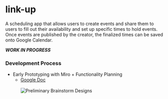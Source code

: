 # link-up
A scheduling app that allows users to create events and share them to users to fill out their availability and set up specific times to hold events. Once events are published by the creator, the finalized times can be saved onto Google Calendar. 

***WORK IN PROGRESS***

### Development Process
- Early Prototyping with Miro + Functionality Planning
  - <a href="https://docs.google.com/document/d/1NGAxogIc5sCRP2-q7Qz3C_Vy27vQ6bjowfAymE-3fQM/edit?usp=sharing">Google Doc</a>
  <br></br>
  <img src="https://drive.google.com/uc?export=view&id=1gaxwyrV8qqdDm2aSSMUQ-XL8-7EAD6pC" alt="Preliminary Brainstorm Designs"></img>
